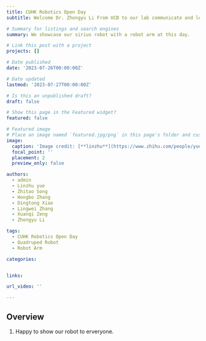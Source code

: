 ```yaml
---
title: CUHK Robotics Open Day
subtitle: Welcome Dr. Zhongyu Li From UCB to our lab communicate and learn

# Summary for listings and search engines
summary: We showcase our sirius robot with a robot arm at this day.

# Link this post with a project
projects: []

# Date published
date: '2023-07-26T00:00:00Z'

# Date updated
lastmod: '2023-07-27T00:00:00Z'

# Is this an unpublished draft?
draft: false

# Show this page in the Featured widget?
featured: false

# Featured image
# Place an image named `featured.jpg/png` in this page's folder and customize its options here.
image:
  caption: 'Image credit: [**linzhu**](https://www.zhihu.com/people/yuexiaozhu)'
  focal_point: ''
  placement: 2
  preview_only: false

authors:
  - admin
  - Linzhu yue
  - Zhitao Song
  - Hongbo Zhang
  - Dingtong Xiao
  - Lingwei Zhang
  - Xuanqi Zeng
  - Zhongyu Li

tags:
  - CUHK Robotics Open Day
  - Quadruped Robot
  - Robot Arm

categories:


links:

url_video: ''

---
```


## Overview

1. Happy to show our robot to erveryone.

